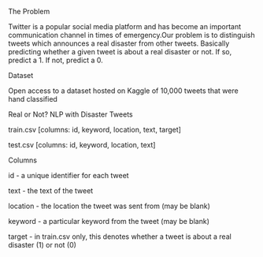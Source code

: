 The Problem

Twitter  is a  popular social media platform and has become an important communication channel in times of emergency.Our problem is to  distinguish tweets which announces a real disaster from other tweets. Basically predicting whether a given tweet is about a real disaster or not. If so, predict a 1. If not, predict a 0.

Dataset

Open access to a dataset hosted on Kaggle of 10,000 tweets that were hand classified

Real or Not? NLP with Disaster Tweets

train.csv [columns: id, keyword, location, text, target]

test.csv [columns: id, keyword, location, text]

Columns

id - a unique identifier for each tweet

text - the text of the tweet

location - the location the tweet was sent from (may be blank)

keyword - a particular keyword from the tweet (may be blank)

target - in train.csv only, this denotes whether a tweet is about a real disaster (1) or   not (0)

